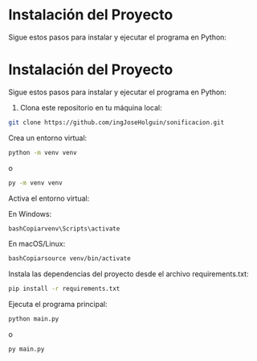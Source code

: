 # Instalación del Proyecto

Sigue estos pasos para instalar y ejecutar el programa en Python:

# Instalación del Proyecto

Sigue estos pasos para instalar y ejecutar el programa en Python:

1. Clona este repositorio en tu máquina local:

```bash
git clone https://github.com/ingJoseHolguin/sonificacion.git


```

Crea un entorno virtual:

```bash
python -m venv venv

```

o

```bash
py -m venv venv

```

Activa el entorno virtual:

En Windows:

```bash
bashCopiarvenv\Scripts\activate
```

En macOS/Linux:

```bash
bashCopiarsource venv/bin/activate
```

Instala las dependencias del proyecto desde el archivo requirements.txt:

```bash
pip install -r requirements.txt
```

Ejecuta el programa principal:

```bash
python main.py
```

o

```bash
py main.py
```
